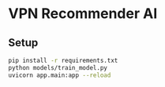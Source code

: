 # VPN Recommender AI

## Setup

```bash
pip install -r requirements.txt
python models/train_model.py
uvicorn app.main:app --reload
